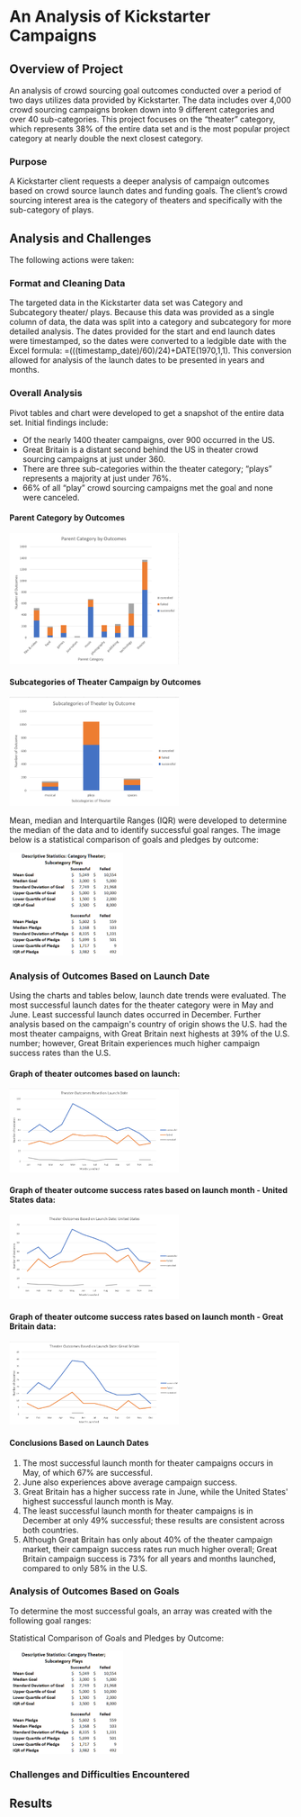 # An Analysis of Kickstarter Campaigns
## Overview of Project

An analysis of crowd sourcing goal outcomes conducted over a period of two days utilizes data provided by Kickstarter. The data includes over 4,000 crowd sourcing campaigns broken down into 9 different categories and over 40 sub-categories. This project focuses on the “theater” category, which represents 38% of the entire data set and is the most popular project category at nearly double the next closest category.

### Purpose
A Kickstarter client requests a deeper analysis of campaign outcomes based on crowd source launch dates and funding goals. The client’s crowd sourcing interest area is the category of theaters and specifically with the sub-category of plays.

## Analysis and Challenges
The following actions were taken:
### Format and Cleaning Data
The targeted data in the Kickstarter data set was Category and Subcategory theater/ plays. Because this data was provided as a single column of data, the data was split into a category and subcategory for more detailed analysis. The dates provided for the start and end launch dates were timestamped, so the dates were converted to a ledgible date with the Excel formula: =(((timestamp_date)/60)/24)+DATE(1970,1,1). This conversion allowed for analysis of the launch dates to be presented in years and months.

### Overall Analysis
Pivot tables and chart were developed to get a snapshot of the entire data set. Initial findings include:
* Of the nearly 1400 theater campaigns, over 900 occurred in the US.
* Great Britain is a distant second behind the US in theater crowd sourcing campaigns at just under 360.
* There are three sub-categories within the theater category; “plays” represents a majority at just under 76%.
* 66% of all “play” crowd sourcing campaigns met the goal and none were canceled.

#### Parent Category by Outcomes

<img src = "https://github.com/TeresaWehmeier/kickstarter_analysis/blob/main/parent_category_by_outcomes.png" width="60%" height="40%">

#### Subcategories of Theater Campaign by Outcomes

<img src = "https://github.com/TeresaWehmeier/kickstarter_analysis/blob/main/theater_subcategories_by_outcomes.png" width="60%" height="40%">

Mean, median and Interquartile Ranges (IQR) were developed to determine the median of the data and to identify successful goal ranges. The image below is a statistical comparison of goals and pledges by outcome:

<img src ="https://github.com/TeresaWehmeier/kickstarter_analysis/blob/main/descriptive_statistics_theater_plays.png" width="40%" height="40%">

### Analysis of Outcomes Based on Launch Date
Using the charts and tables below, launch date trends were evaluated. The most successful launch dates for the theater category were in May and June. Least successful launch dates occurred in December. Further analysis based on the campaign's country of origin shows the U.S. had the most theater campaigns, with Great Britain next highests at 39% of the U.S. number; however, Great Britain experiences much higher campaign success rates than the U.S.

#### Graph of theater outcomes based on launch:

<img src="https://github.com/TeresaWehmeier/kickstarter_analysis/blob/main/Theater_Outcomes_vs_Launch.png" width="60%" height="40%">

#### Graph of theater outcome success rates based on launch month - United States data:

<img src="https://github.com/TeresaWehmeier/kickstarter_analysis/blob/main/Theater_Outcomes_vs_Launch_US.png" width="60%" height="40%">

#### Graph of theater outcome success rates based on launch month - Great Britain data:

<img src="https://github.com/TeresaWehmeier/kickstarter_analysis/blob/main/Theater_Outcomes_vs_Launch_GB.png" width="60%" height="40%">

#### Conclusions Based on Launch Dates
1. The most successful launch month for theater campaigns occurs in May, of which 67% are successful.
2. June also experiences above average campaign success.
3. Great Britain has a higher success rate in June, while the United States' highest successful launch month is May.
4. The least successful launch month for theater campaigns is in December at only 49% successful; these results are consistent across both countries.
5. Although Great Britain has only about 40% of the theater campaign market, their campaign success rates run much higher overall; Great Britain campaign success is 73% for all years and months launched, compared to only 58% in the U.S.

### Analysis of Outcomes Based on Goals
To determine the most successful goals, an array was created with the following goal ranges:


Statistical Comparison of Goals and Pledges by Outcome:

<img src ="https://github.com/TeresaWehmeier/kickstarter_analysis/blob/main/descriptive_statistics_theater_plays.png" width="40%" height="40%">



### Challenges and Difficulties Encountered

## Results


